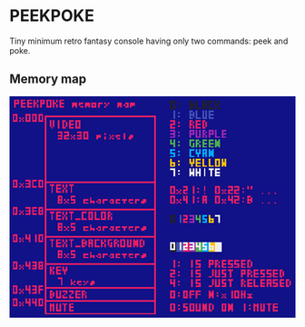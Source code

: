 # PEEKPOKE

Tiny minimum retro fantasy console having only two commands: peek and poke.

## Memory map

<img alt="memory_map" src="docs/memorymap.png" style="width: 712px; image-rendering: pixelated;">

